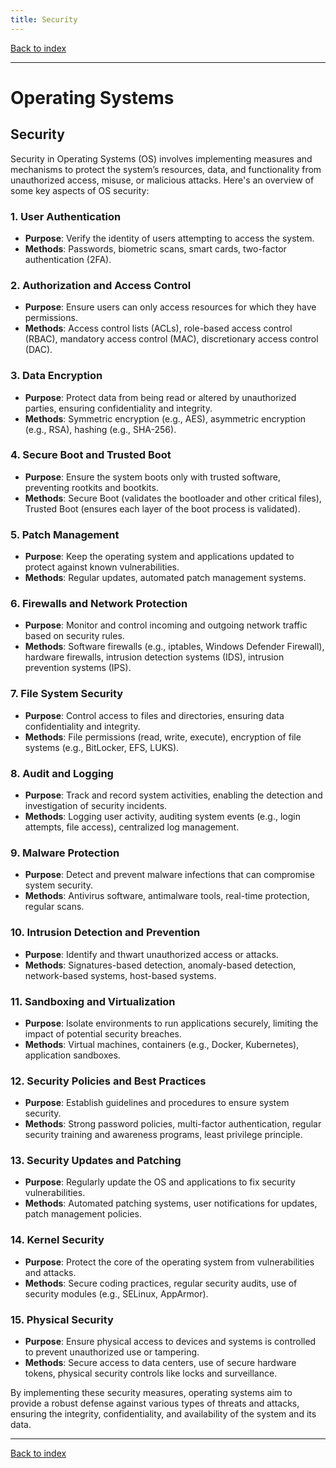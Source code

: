 ```yaml
---
title: Security
---
```


[Back to index](index.html)

---
# Operating Systems
## Security

Security in Operating Systems (OS) involves implementing measures and mechanisms to protect the system’s resources, data, and functionality from unauthorized access, misuse, or malicious attacks. Here's an overview of some key aspects of OS security:

### 1. User Authentication
- **Purpose**: Verify the identity of users attempting to access the system.
- **Methods**: Passwords, biometric scans, smart cards, two-factor authentication (2FA).

### 2. Authorization and Access Control
- **Purpose**: Ensure users can only access resources for which they have permissions.
- **Methods**: Access control lists (ACLs), role-based access control (RBAC), mandatory access control (MAC), discretionary access control (DAC).

### 3. Data Encryption
- **Purpose**: Protect data from being read or altered by unauthorized parties, ensuring confidentiality and integrity.
- **Methods**: Symmetric encryption (e.g., AES), asymmetric encryption (e.g., RSA), hashing (e.g., SHA-256).

### 4. Secure Boot and Trusted Boot
- **Purpose**: Ensure the system boots only with trusted software, preventing rootkits and bootkits.
- **Methods**: Secure Boot (validates the bootloader and other critical files), Trusted Boot (ensures each layer of the boot process is validated).

### 5. Patch Management
- **Purpose**: Keep the operating system and applications updated to protect against known vulnerabilities.
- **Methods**: Regular updates, automated patch management systems.

### 6. Firewalls and Network Protection
- **Purpose**: Monitor and control incoming and outgoing network traffic based on security rules.
- **Methods**: Software firewalls (e.g., iptables, Windows Defender Firewall), hardware firewalls, intrusion detection systems (IDS), intrusion prevention systems (IPS).

### 7. File System Security
- **Purpose**: Control access to files and directories, ensuring data confidentiality and integrity.
- **Methods**: File permissions (read, write, execute), encryption of file systems (e.g., BitLocker, EFS, LUKS).

### 8. Audit and Logging
- **Purpose**: Track and record system activities, enabling the detection and investigation of security incidents.
- **Methods**: Logging user activity, auditing system events (e.g., login attempts, file access), centralized log management.

### 9. Malware Protection
- **Purpose**: Detect and prevent malware infections that can compromise system security.
- **Methods**: Antivirus software, antimalware tools, real-time protection, regular scans.

### 10. Intrusion Detection and Prevention
- **Purpose**: Identify and thwart unauthorized access or attacks.
- **Methods**: Signatures-based detection, anomaly-based detection, network-based systems, host-based systems.

### 11. Sandboxing and Virtualization
- **Purpose**: Isolate environments to run applications securely, limiting the impact of potential security breaches.
- **Methods**: Virtual machines, containers (e.g., Docker, Kubernetes), application sandboxes.

### 12. Security Policies and Best Practices
- **Purpose**: Establish guidelines and procedures to ensure system security.
- **Methods**: Strong password policies, multi-factor authentication, regular security training and awareness programs, least privilege principle.

### 13. Security Updates and Patching
- **Purpose**: Regularly update the OS and applications to fix security vulnerabilities.
- **Methods**: Automated patching systems, user notifications for updates, patch management policies.

### 14. Kernel Security
- **Purpose**: Protect the core of the operating system from vulnerabilities and attacks.
- **Methods**: Secure coding practices, regular security audits, use of security modules (e.g., SELinux, AppArmor).

### 15. Physical Security
- **Purpose**: Ensure physical access to devices and systems is controlled to prevent unauthorized use or tampering.
- **Methods**: Secure access to data centers, use of secure hardware tokens, physical security controls like locks and surveillance.

By implementing these security measures, operating systems aim to provide a robust defense against various types of threats and attacks, ensuring the integrity, confidentiality, and availability of the system and its data.

---
[Back to index](index.html)

